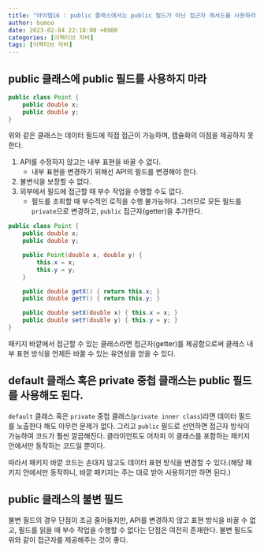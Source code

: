 ```yaml
---
title: "아이템16 : public 클래스에서는 public 필드가 아닌 접근자 메서드를 사용하라"
author: bumoo
date: 2023-02-04 22:18:00 +0900
categories: [이펙티브 자바]
tags: [이펙티브 자바]
---
```


## public 클래스에 public 필드를 사용하지 마라

```java
public class Point {
    public double x;
    public double y;
}
```

위와 같은 클래스는 데이터 필드에 직접 접근이 가능하며, 캡슐화의 이점을 제공하지 못한다.
1. API를 수정하지 않고는 내부 표현을 바꿀 수 없다.
    - 내부 표현을 변경하기 위해선 API의 필드를 변경해야 한다.
2. 불변식을 보장할 수 없다.
3. 외부에서 필드에 접근할 때 부수 작업을 수행할 수도 없다. 
    - 필드를 조회할 때 부수적인 로직을 수행 불가능하다.
그러므로 모든 필드를 `private`으로 변경하고, `public` 접근자(getter)을 추가한다.

```java
public class Point {
    public double x;
    public double y;

    public Point(double x, double y) {
        this.x = x;
        this.y = y;
    }

    public double getX() { return this.x; }
    public double getY() { return this.y; }

    public double setX(double x) { this.x = x; }
    public double setY(double y) { this.y = y; }
}
```

패키지 바깥에서 접근할 수 있는 클래스라면 접근자(getter)를 제공함으로써 클래스 내부 표현 방식을 언제든 바꿀 수 있는 유연성을 얻을 수 있다.

## default 클래스 혹은 private 중첩 클래스는 public 필드를 사용해도 된다.
`default` 클래스 혹은 `private` 중첩 클래스(`private inner class`)라면 데이터 필드를 노출한다 해도 아무런 문제가 없다.
그리고 `public` 필드로 선언하면 접근자 방식이 가능하여 코드가 훨씬 깔끔해진다.
클라이언트도 어차피 이 클래스를 포함하는 패키지 안에서만 동작하는 코드일 뿐이다.

따라서 패키지 바깥 코드는 손대지 않고도 데이터 표현 방식을 변경할 수 있다.(해당 패키지 안에서만 동작하니, 바깥 패키지는 주는 대로 받아 사용하기만 하면 된다.)

## public 클래스의 불변 필드
불변 필드의 경우 단점이 조금 줄어들지만, API를 변경하지 않고 표현 방식을 바꿀 수 없고, 필드를 읽을 때 부수 작업을 수행할 수 없다는 단점은 여전히 존재한다.
불변 필드도 위와 같이 접근자를 제공해주는 것이 좋다.
